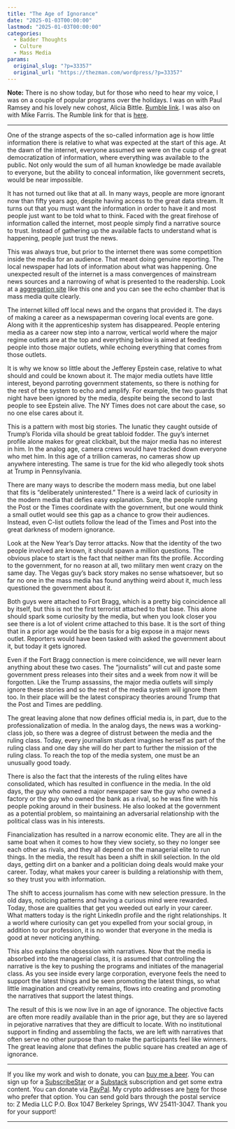 ```yaml
---
title: "The Age of Ignorance"
date: "2025-01-03T00:00:00"
lastmod: "2025-01-03T00:00:00"
categories:
  - Badder Thoughts
  - Culture
  - Mass Media
params:
  original_slug: "?p=33357"
  original_url: "https://thezman.com/wordpress/?p=33357"
---
```


**Note:** There is no show today, but for those who need to hear my
voice, I was on a couple of popular programs over the holidays. I was on
with Paul Ramsey and his lovely new cohost, Alicia Bittle. <a
href="https://rumble.com/v64udwv-happy-homelands-wednesday-january-1-2025.html"
rel="noopener" target="_blank">Rumble link</a>. I was also on with Mike
Farris. The Rumble link for that is <a
href="https://rumble.com/v647cnj-coffee-and-a-mike-the-z-man-silicon-valley-freaked-out-over-the-prospect-of.html"
rel="noopener" target="_blank">here</a>.

------------------------------------------------------------------------

One of the strange aspects of the so-called information age is how
little information there is relative to what was expected at the start
of this age. At the dawn of the internet, everyone assumed we were on
the cusp of a great democratization of information, where everything was
available to the public. Not only would the sum of all human knowledge
be made available to everyone, but the ability to conceal information,
like government secrets, would be near impossible.

It has not turned out like that at all. In many ways, people are more
ignorant now than fifty years ago, despite having access to the great
data stream. It turns out that you must want the information in order to
have it and most people just want to be told what to think. Faced with
the great firehose of information called the internet, most people
simply find a narrative source to trust. Instead of gathering up the
available facts to understand what is happening, people just trust the
news.

This was always true, but prior to the internet there was some
competition inside the media for an audience. That meant doing genuine
reporting. The local newspaper had lots of information about what was
happening. One unexpected result of the internet is a mass convergences
of mainstream news sources and a narrowing of what is presented to the
readership. Look at a
<a href="https://www.memeorandum.com/" rel="noopener"
target="_blank">aggregation site</a> like this one and you can see the
echo chamber that is mass media quite clearly.

The internet killed off local news and the organs that provided it. The
days of making a career as a newspaperman covering local events are
gone. Along with it the apprenticeship system has disappeared. People
entering media as a career now step into a narrow, vertical world where
the major regime outlets are at the top and everything below is aimed at
feeding people into those major outlets, while echoing everything that
comes from those outlets.

It is why we know so little about the Jefferey Epstein case, relative to
what should and could be known about it. The major media outlets have
little interest, beyond parroting government statements, so there is
nothing for the rest of the system to echo and amplify. For example, the
two guards that night have been ignored by the media, despite being the
second to last people to see Epstein alive. The NY Times does not care
about the case, so no one else cares about it.

This is a pattern with most big stories. The lunatic they caught outside
of Trump’s Florida villa should be great tabloid fodder. The guy’s
internet profile alone makes for great clickbait, but the major media
has no interest in him. In the analog age, camera crews would have
tracked down everyone who met him. In this age of a trillion cameras, no
cameras show up anywhere interesting. The same is true for the kid who
allegedly took shots at Trump in Pennsylvania.

There are many ways to describe the modern mass media, but one label
that fits is “deliberately uninterested.” There is a weird lack of
curiosity in the modern media that defies easy explanation. Sure, the
people running the Post or the Times coordinate with the government, but
one would think a small outlet would see this gap as a chance to grow
their audiences. Instead, even C-list outlets follow the lead of the
Times and Post into the great darkness of modern ignorance.

Look at the New Year’s Day terror attacks. Now that the identity of the
two people involved are known, it should spawn a million questions. The
obvious place to start is the fact that neither man fits the profile.
According to the government, for no reason at all, two military men went
crazy on the same day. The Vegas guy’s back story makes no sense
whatsoever, but so far no one in the mass media has found anything weird
about it, much less questioned the government about it.

Both guys were attached to Fort Bragg, which is a pretty big coincidence
all by itself, but this is not the first terrorist attached to that
base. This alone should spark some curiosity by the media, but when you
look closer you see there is a lot of violent crime attached to this
base. It is the sort of thing that in a prior age would be the basis for
a big expose in a major news outlet. Reporters would have been tasked
with asked the government about it, but today it gets ignored.

Even if the Fort Bragg connection is mere coincidence, we will never
learn anything about these two cases. The “journalists” will cut and
paste some government press releases into their sites and a week from
now it will be forgotten. Like the Trump assassins, the major media
outlets will simply ignore these stories and so the rest of the media
system will ignore them too. In their place will be the latest
conspiracy theories around Trump that the Post and Times are peddling.

The great leaving alone that now defines official media is, in part, due
to the professionalization of media. In the analog days, the news was a
working-class job, so there was a degree of distrust between the media
and the ruling class. Today, every journalism student imagines herself
as part of the ruling class and one day she will do her part to further
the mission of the ruling class. To reach the top of the media system,
one must be an unusually good toady.

There is also the fact that the interests of the ruling elites have
consolidated, which has resulted in confluence in the media. In the old
days, the guy who owned a major newspaper saw the guy who owned a
factory or the guy who owned the bank as a rival, so he was fine with
his people poking around in their business. He also looked at the
government as a potential problem, so maintaining an adversarial
relationship with the political class was in his interests.

Financialization has resulted in a narrow economic elite. They are all
in the same boat when it comes to how they view society, so they no
longer see each other as rivals, and they all depend on the managerial
elite to run things. In the media, the result has been a shift in skill
selection. In the old days, getting dirt on a banker and a politician
doing deals would make your career. Today, what makes your career is
building a relationship with them, so they trust you with information.

The shift to access journalism has come with new selection pressure. In
the old days, noticing patterns and having a curious mind were rewarded.
Today, those are qualities that get you weeded out early in your career.
What matters today is the right LinkedIn profile and the right
relationships. It a world where curiosity can get you expelled from your
social group, in addition to our profession, it is no wonder that
everyone in the media is good at never noticing anything.

This also explains the obsession with narratives. Now that the media is
absorbed into the managerial class, it is assumed that controlling the
narrative is the key to pushing the programs and initiates of the
managerial class. As you see inside every large corporation, everyone
feels the need to support the latest things and be seen promoting the
latest things, so what little imagination and creativity remains, flows
into creating and promoting the narratives that support the latest
things.

The result of this is we now live in an age of ignorance. The objective
facts are often more readily available than in the prior age, but they
are so layered in pejorative narratives that they are difficult to
locate. With no institutional support in finding and assembling the
facts, we are left with narratives that often serve no other purpose
than to make the participants feel like winners. The great leaving alone
that defines the public square has created an age of ignorance.

------------------------------------------------------------------------

If you like my work and wish to donate, you can
<a href="https://www.buymeacoffee.com/mujolulu" rel="noopener"
target="_blank">buy me a beer</a>. You can sign up for a
<a href="https://www.subscribestar.com/the-z-blog" rel="noopener"
target="_blank">SubscribeStar</a> or a
<a href="https://thedissident.substack.com/" rel="noopener"
target="_blank">Substack</a> subscription and get some extra content.
You can donate via <a
href="https://www.paypal.com/donate/?cmd=_s-xclick&amp;hosted_button_id=UDAS2Q8JYA6CN&amp;source=url"
rel="noopener" target="_blank">PayPal</a>. My crypto addresses are
<a href="https://thezman.com/wordpress/?page_id=22713" rel="noopener"
target="_blank">here</a> for those who prefer that option. You can send
gold bars through the postal service to: Z Media LLC P.O. Box 1047
Berkeley Springs, WV 25411-3047. Thank you for your support!

------------------------------------------------------------------------
